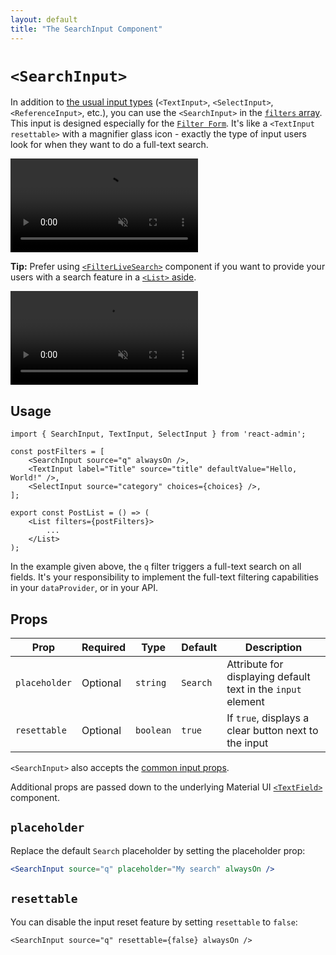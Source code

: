 ```yaml
---
layout: default
title: "The SearchInput Component"
---
```


# `<SearchInput>`

In addition to [the usual input types](./Inputs.md) (`<TextInput>`, `<SelectInput>`, `<ReferenceInput>`, etc.), you can use the `<SearchInput>` in the [`filters` array](./List.md#filters-filter-inputs). This input is designed especially for the [`Filter Form`](./FilterForm.md). It's like a `<TextInput resettable>` with a magnifier glass icon - exactly the type of input users look for when they want to do a full-text search.

<video controls autoplay playsinline muted loop>
  <source src="./img/search_input.webm" type="video/webm"/>
  <source src="./img/search_input.mp4" type="video/mp4"/>
  Your browser does not support the video tag.
</video>

**Tip:** Prefer using [`<FilterLiveSearch>`](./FilterLiveSearch.md) component if you want to provide your users with a search feature in a [`<List>` aside](./List.md#aside).

<video controls autoplay playsinline muted loop>
  <source src="./img/filter-live-search.webm" type="video/webm"/>
  <source src="./img/filter-live-search.mp4" type="video/mp4"/>
  Your browser does not support the video tag.
</video>

## Usage

```tsx
import { SearchInput, TextInput, SelectInput } from 'react-admin';

const postFilters = [
    <SearchInput source="q" alwaysOn />,
    <TextInput label="Title" source="title" defaultValue="Hello, World!" />,
    <SelectInput source="category" choices={choices} />,
];

export const PostList = () => (
    <List filters={postFilters}>
        ...
    </List>
);
```

In the example given above, the `q` filter triggers a full-text search on all fields. It's your responsibility to implement the full-text filtering capabilities in your `dataProvider`, or in your API.

## Props

| Prop         | Required | Type      | Default | Description                                                          |
| ------------ | -------- | --------- | ------- | -------------------------------------------------------------------- |
| `placeholder`       | Optional | `string`  | `Search`  | Attribute for displaying default text in the `input` element |
| `resettable`       | Optional | `boolean`  | `true`  | If `true`, displays a clear button next to the input                        |

`<SearchInput>` also accepts the [common input props](./Inputs.md#common-input-props).

Additional props are passed down to the underlying Material UI [`<TextField>`](https://mui.com/material-ui/react-text-field/) component.

## `placeholder`

Replace the default `Search` placeholder by setting the placeholder prop:

```jsx
<SearchInput source="q" placeholder="My search" alwaysOn />
```

## `resettable`

You can disable the input reset feature by setting `resettable` to `false`:

```tsx
<SearchInput source="q" resettable={false} alwaysOn />
```
